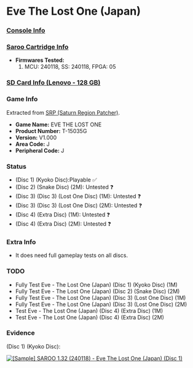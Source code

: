 # Eve The Lost One (Japan)

### [Console Info](../../../../../Info/Consoles/VA13/README.md)

### [Saroo Cartridge Info](../../../../../Info/Cartridges/RetroGameParadiseStore/1.32F/README.md)

- <b>Firmwares Tested:</b>
  1. MCU: 240118, SS: 240118, FPGA: 05

### [SD Card Info (Lenovo - 128 GB)](../../../../../Info/SdCards/Lenovo/128GB/fat32/README.md)

### Game Info

Extracted from [SRP (Saturn Region Patcher)](https://segaxtreme.net/resources/saturn-region-patcher.81/download).

- <b>Game Name:</b> EVE THE LOST ONE
- <b>Product Number:</b> T-15035G
- <b>Version:</b> V1.000
- <b>Area Code:</b> J
- <b>Peripheral Code:</b> J

### Status

- (Disc 1) (Kyoko Disc):Playable :white_check_mark:
- (Disc 2) (Snake Disc) (2M): Untested :question:
- (Disc 3) (Disc 3) (Lost One Disc) (1M): Untested :question:
- (Disc 3) (Disc 3) (Lost One Disc) (2M): Untested :question:
- (Disc 4) (Extra Disc) (1M): Untested :question:
- (Disc 4) (Extra Disc) (2M): Untested :question:

### Extra Info

- It does need full gameplay tests on all discs.

### TODO

- Fully Test Eve - The Lost One (Japan) (Disc 1) (Kyoko Disc) (1M)
- Fully Test Eve - The Lost One (Japan) (Disc 2) (Snake Disc) (2M)
- Fully Test Eve - The Lost One (Japan) (Disc 3) (Lost One Disc) (1M)
- Fully Test Eve - The Lost One (Japan) (Disc 3) (Lost One Disc) (2M)
- Test Eve - The Lost One (Japan) (Disc 4) (Extra Disc) (1M)
- Test Eve - The Lost One (Japan) (Disc 4) (Extra Disc) (2M)

### Evidence

(Disc 1) (Kyoko Disc):

[![[Sample] SAROO 1.32 (240118) - Eve The Lost One (Japan) (Disc 1)](https://img.youtube.com/vi/63UpcjTuZCI/0.jpg)](https://www.youtube.com/watch?v=63UpcjTuZCI)
